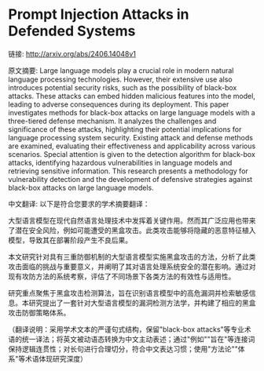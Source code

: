 # Prompt Injection Attacks in Defended Systems

链接: http://arxiv.org/abs/2406.14048v1

原文摘要:
Large language models play a crucial role in modern natural language
processing technologies. However, their extensive use also introduces potential
security risks, such as the possibility of black-box attacks. These attacks can
embed hidden malicious features into the model, leading to adverse consequences
during its deployment.
  This paper investigates methods for black-box attacks on large language
models with a three-tiered defense mechanism. It analyzes the challenges and
significance of these attacks, highlighting their potential implications for
language processing system security. Existing attack and defense methods are
examined, evaluating their effectiveness and applicability across various
scenarios.
  Special attention is given to the detection algorithm for black-box attacks,
identifying hazardous vulnerabilities in language models and retrieving
sensitive information. This research presents a methodology for vulnerability
detection and the development of defensive strategies against black-box attacks
on large language models.

中文翻译:
以下是符合您要求的学术摘要翻译：

大型语言模型在现代自然语言处理技术中发挥着关键作用。然而其广泛应用也带来了潜在安全风险，例如可能遭受的黑盒攻击。此类攻击能够将隐藏的恶意特征植入模型，导致其在部署阶段产生不良后果。

本文研究针对具有三重防御机制的大型语言模型实施黑盒攻击的方法，分析了此类攻击面临的挑战与重要意义，并阐明了其对语言处理系统安全的潜在影响。通过对现有攻防方法的系统考察，评估了不同场景下各类方法的有效性与适用性。

研究重点聚焦于黑盒攻击检测算法，旨在识别语言模型中的高危漏洞并检索敏感信息。本研究提出了一套针对大型语言模型的漏洞检测方法学，并构建了相应的黑盒攻击防御策略体系。

（翻译说明：采用学术文本的严谨句式结构，保留"black-box attacks"等专业术语的统一译法；将英文被动语态转换为中文主动表述；通过"例如""旨在"等连接词保持逻辑连贯性；对长句进行合理切分，符合中文表达习惯；使用"方法论""体系"等术语体现研究深度）

